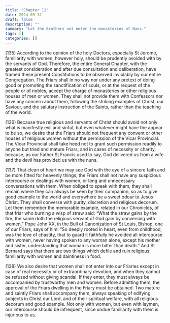 ```yaml
---
title: "Chapter 11"
date: 2024-09-12
draft: false
description: ""
summary: "Let the Brothers not enter the monasteries of Nuns."
tags: []
categories: []
---
```


(135) According to the opinion of the holy Doctors, especially St Jerome, familiarity with women, however holy, should be prudently avoided with by the servants of God. Therefore, the entire General Chapter, with the greatest consideration and after due consultation and deliberation, have framed these present Constitutions to be observed inviolably by our entire Congregation. The Friars shall in no way nor under any pretext of doing good or promoting the sanctification of souls, or at the request of the people or of nobles, accept the charge of monasteries or other religious houses of men or women. They shall not provide them with Confessors nor have any concern about them, following the striking examples of Christ, our Saviour, and the salutary instruction of the Saints, rather than the teaching of the world.

(136) Because true religious and servants of Christ should avoid not only what is manifestly evil and sinful, but even whatever might have the appear to be so, we desire that the Friars should not frequent any convent or other houses of religious women without the permission of the Vicar Provincial. The Vicar Provincial shall take heed not to grant such permission readily to anyone but tried and mature Friars, and in cases of necessity or charity, because, as our Father St Francis used to say, God delivered us from a wife and the devil has provided us with the nuns.

(137) That clean of heart we may see God with the eye of a sincere faith and be more fitted for heavenly things, the Friars shall not have any suspicious intercourse or dealings with women, or long and unnecessary conversations with them. When obliged to speak with them, they shall remain where they can always be seen by their companion, so as to give good example to the world and everywhere be a sweet odour to Jesus Christ. They shall converse with purity, discretion and religious decorum. Let them remember the memorable example, related in our Chronicles, of that friar who burning a wisp of straw said: “What the straw gains by the fire, the same doth the religious servant of God gain by conversing with women.” Pope John XX, in the Bull of Canonization of St Louis, Bishop, one of our Friars, says of him: “So deeply rooted in heart, even from childhood, was the love of chastity, that to guard it faithfully he avoided all intercourse with women, never having spoken to any woman alone, except his mother and sister, understanding that woman is more bitter than death.” And St Bernard says that there are two things which defile and ruin religious: familiarity with women and daintiness in food.

(138) We also desire that women shall not enter into our Friaries except in case of real necessity or of extraordinary devotion, and when they cannot be refused without giving scandal. If they enter, they must always be accompanied by trustworthy men and women. Before admitting them, the approval of the Friars dwelling in the Friary must be obtained. Two mature and saintly Friars shall accompany them, always speaking of edifying subjects in Christ our Lord, and of their spiritual welfare, with all religious decorum and good example. Not only with women, but even with laymen, our intercourse should be infrequent, since undue familiarity with them is injurious to us.

